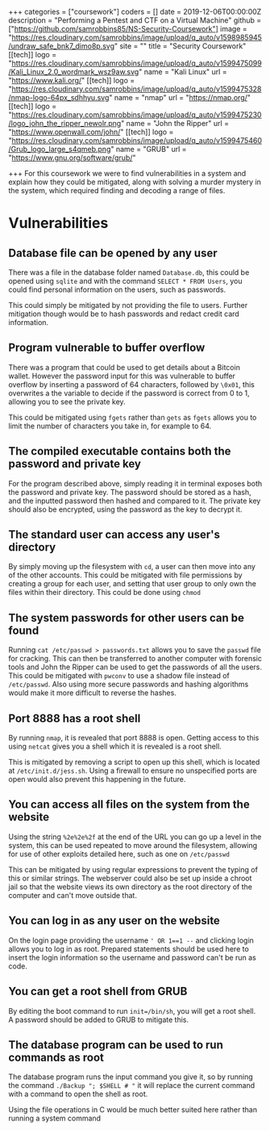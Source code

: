 +++
categories = ["coursework"]
coders = []
date = 2019-12-06T00:00:00Z
description = "Performing a Pentest and CTF on a Virtual Machine"
github = ["https://github.com/samrobbins85/NS-Security-Coursework"]
image = "https://res.cloudinary.com/samrobbins/image/upload/q_auto/v1598985945/undraw_safe_bnk7_dimo8p.svg"
site = ""
title = "Security Coursework"
[[tech]]
logo = "https://res.cloudinary.com/samrobbins/image/upload/q_auto/v1599475099/Kali_Linux_2.0_wordmark_wsz9aw.svg"
name = "Kali Linux"
url = "https://www.kali.org/"
[[tech]]
logo = "https://res.cloudinary.com/samrobbins/image/upload/q_auto/v1599475328/nmap-logo-64px_sdhhyu.svg"
name = "nmap"
url = "https://nmap.org/"
[[tech]]
logo = "https://res.cloudinary.com/samrobbins/image/upload/q_auto/v1599475230/logo_john_the_ripper_newolr.png"
name = "John the Ripper"
url = "https://www.openwall.com/john/"
[[tech]]
logo = "https://res.cloudinary.com/samrobbins/image/upload/q_auto/v1599475460/Grub_logo_large_s4qmeb.png"
name = "GRUB"
url = "https://www.gnu.org/software/grub/"

+++
For this coursework we were to find vulnerabilities in a system and explain how they could be mitigated, along with solving a murder mystery in the system, which required finding and decoding a range of files.

# Vulnerabilities

## Database file can be opened by any user

There was a file in the database folder named `Database.db`, this could be opened using `sqlite` and with the command `SELECT * FROM Users`, you could find personal information on the users, such as passwords.

This could simply be mitigated by not providing the file to users. Further mitigation though would be to hash passwords and redact credit card information.

## Program vulnerable to buffer overflow

There was a program that could be used to get details about a Bitcoin wallet. However the password input for this was vulnerable to buffer overflow by inserting a password of 64 characters, followed by `\0x01`, this overwrites a the variable to decide if the password is correct from 0 to 1, allowing you to see the private key.

This could be mitigated using `fgets` rather than `gets` as `fgets` allows you to limit the number of characters you take in, for example to 64.

## The compiled executable contains both the password and private key

For the program described above, simply reading it in terminal exposes both the password and private key. The password should be stored as a hash, and the inputted password then hashed and compared to it. The private key should also be encrypted, using the password as the key to decrypt it.

## The standard user can access any user's directory

By simply moving up the filesystem with `cd`, a user can then move into any of the other accounts. This could be mitigated with file permissions by creating a group for each user, and setting that user group to only own the files within their directory. This could be done using `chmod`

## The system passwords for other users can be found

Running `cat /etc/passwd > passwords.txt` allows you to save the `passwd` file for cracking. This can then be transferred to another computer with forensic tools and John the Ripper can be used to get the passwords of all the users. This could be mitigated with `pwconv` to use a shadow file instead of `/etc/passwd`. Also using more secure passwords and hashing algorithms would make it more difficult to reverse the hashes.

## Port 8888 has a root shell

By running `nmap`, it is revealed that port 8888 is open. Getting access to this using `netcat` gives you a shell which it is revealed is a root shell.

This is mitigated by removing a script to open up this shell, which is located at `/etc/init.d/jess.sh`. Using a firewall to ensure no unspecified ports are open would also prevent this happening in the future.

## You can access all files on the system from the website

Using the string `%2e%2e%2f` at the end of the URL you can go up a level in the system, this can be used repeated to move around the filesystem, allowing for use of other exploits detailed here, such as one on `/etc/passwd`

This can be mitigated by using regular expressions to prevent the typing of this or similar strings. The webserver could also be set up inside a chroot jail so that the website views its own directory as the root directory of the computer and can't move outside that.

## You can log in as any user on the website

On the login page providing the username `' OR 1==1 --` and clicking login allows you to log in as root. Prepared statements should be used here to insert the login information so the username and password can't be run as code.

## You can get a root shell from GRUB 

By editing the boot command to run `init=/bin/sh`, you will get a root shell. A password should be added to GRUB to mitigate this.

## The database program can be used to run commands as root

The database program runs the input command you give it, so by running the command `./Backup "; $SHELL # "` it will replace the current command with a command to open the shell as root.

Using the file operations in C would be much better suited here rather than running a system command